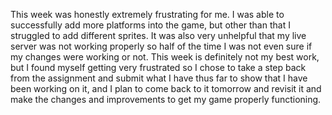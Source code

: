 This week was honestly extremely frustrating for me.  I was able to successfully add more platforms into the game, but other than that I struggled to add different sprites.  It was also very unhelpful that my live server was not working properly so half of the time I was not even sure if my changes were working or not.  This week is definitely not my best work, but I found myself getting very frustrated so I chose to take a step back from the assignment and submit what I have thus far to show that I have been working on it, and I plan to come back to it tomorrow and revisit it and make the changes and improvements to get my game properly functioning.  
